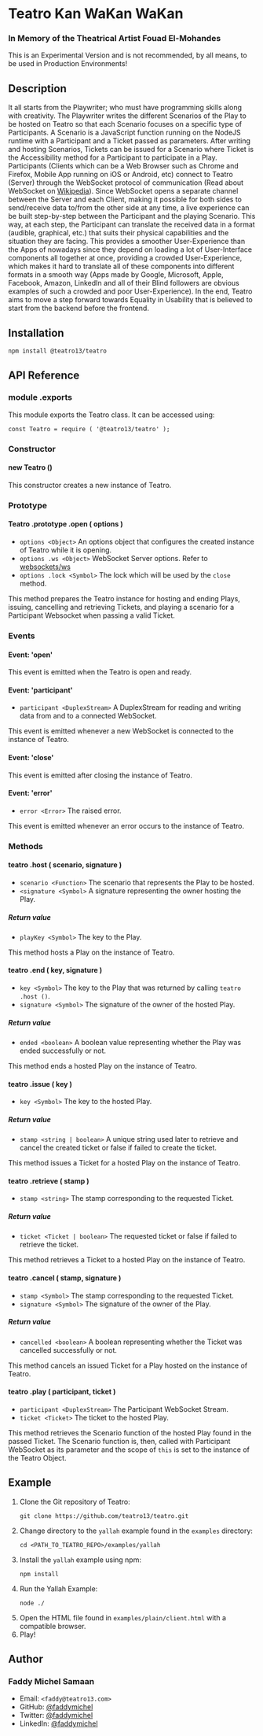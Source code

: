 # Teatro Kan WaKan WaKan
### In Memory of the Theatrical Artist Fouad El-Mohandes

This is an Experimental Version and is not recommended, by all means,
to be used in Production Environments!
## Description

It all starts from the Playwriter; who must have programming skills along with creativity.
The Playwriter writes the different Scenarios of the Play to be hosted on Teatro so that each Scenario focuses on a specific type of Participants.
A Scenario is a JavaScript function running on the NodeJS runtime with a Participant and a Ticket passed as parameters.
After writing and hosting Scenarios, Tickets can be issued for a Scenario where Ticket is the Accessibility method for a Participant to participate in a Play.
Participants
(Clients which can be a Web Browser such as Chrome and Firefox, Mobile App running on iOS or Android, etc)
connect to Teatro (Server) through the WebSocket protocol of communication
(Read about WebSocket on [Wikipedia](https://en.wikipedia.org/wiki/WebSocket)).
Since WebSocket opens a separate channel between the Server and each Client, making it possible for both sides to send/receive data to/from the other side at any time,
a live experience can be built step-by-step between the Participant and the playing Scenario.
This way, at each step, the Participant can translate the received data in a format
(audible, graphical, etc.)
that suits their physical capabilities and the situation they are facing.
This provides a smoother User-Experience than the Apps of nowadays since they depend on loading a lot of User-Interface components all together at once,
providing a crowded User-Experience,
which makes it hard to translate all of these components into different formats in a smooth way
(Apps made by Google, Microsoft, Apple, Facebook, Amazon, LinkedIn and all of their Blind followers are obvious examples of such a crowded and poor User-Experience).
In the end, Teatro aims to move a step forward towards Equality in Usability that is believed to start from the backend before the frontend.
## Installation

```
npm install @teatro13/teatro
```
## API Reference

### module .exports

This module exports the Teatro class.
It can be accessed using:

```
const Teatro = require ( '@teatro13/teatro' );
```

### Constructor

#### new Teatro ()

This constructor creates a new instance of Teatro.

### Prototype

#### Teatro .prototype .open ( options )

* `options <Object>` An options object that configures the created instance of Teatro while it is opening.
* `options .ws <Object>` WebSocket Server options. Refer to [websockets/ws](https://github.com/websockets/ws)
* `options .lock <Symbol>` The lock which will be used by the `close` method.

This method prepares the Teatro instance for hosting and ending Plays, issuing, cancelling and retrieving Tickets,
and playing a scenario for a Participant Websocket when passing a valid Ticket.

### Events

#### Event: 'open'

This event is emitted when the Teatro is open and ready.

#### Event: 'participant'

* `participant <DuplexStream>` A DuplexStream for reading and writing data from and to a connected WebSocket.

This event is emitted whenever a new WebSocket is connected to the instance of Teatro.

#### Event: 'close'

This event is emitted after closing the instance of Teatro.

#### Event: 'error'

* `error <Error>` The raised error.

This event is emitted whenever an error occurs to the instance of Teatro.

### Methods

#### teatro .host ( scenario, signature )

* `scenario <Function>` The scenario that represents the Play to be hosted.
* `<signature <Symbol>` A signature representing the owner hosting the Play.

##### Return value

* `playKey <Symbol>` The key to the Play.

This method hosts a Play on the instance of Teatro.

#### teatro .end ( key, signature )

* `key <Symbol>` The key to the Play that was returned by calling `teatro .host ()`.
* `signature <Symbol>` The signature of the owner of the hosted Play.

##### Return value

* `ended <boolean>` A boolean value representing whether the Play was ended successfully or not.

This method ends a hosted Play on the instance of Teatro.

#### teatro .issue ( key )

* `key <Symbol>` The key to the hosted Play.

##### Return value

* `stamp <string | boolean>` A unique string used later to retrieve and cancel the created ticket or false if failed to create the ticket.

This method issues a Ticket for a hosted Play on the instance of Teatro.

#### teatro .retrieve ( stamp )

* `stamp <string>` The stamp corresponding to the requested Ticket.

##### Return value

* `ticket <Ticket | boolean>` The requested ticket or false if failed to retrieve the ticket.

This method retrieves a Ticket to a hosted Play on the instance of Teatro.

#### teatro .cancel ( stamp, signature )

* `stamp <Symbol>` The stamp corresponding to the requested Ticket.
* `signature <Symbol>` The signature of the owner of the Play.

##### Return value

* `cancelled <boolean>` A boolean representing whether the Ticket was cancelled successfully or not.

This method cancels an issued Ticket for a Play hosted on the instance of Teatro.

#### teatro .play ( participant, ticket )

* `participant <DuplexStream>` The Participant WebSocket Stream.
* `ticket <Ticket>` The ticket to the hosted Play.

This method retrieves the Scenario function of the hosted Play found in the passed Ticket.
The Scenario function is, then, called with Participant WebSocket as its parameter and the scope of `this` is set to the instance of the Teatro Object.
## Example

1. Clone the Git repository of Teatro:
	```
	git clone https://github.com/teatro13/teatro.git
	```
1. Change directory to the `yallah` example found in the `examples` directory:
	```
	cd <PATH_TO_TEATRO_REPO>/examples/yallah
	```
1. Install the `yallah` example using npm:
	```
	npm install
	```
1. Run the Yallah Example:
	```
	node ./
	```
1. Open the HTML file found in `examples/plain/client.html` with a compatible browser.
1. Play!
## Author

### Faddy Michel Samaan

* Email: `<faddy@teatro13.com>`
* GitHub: [@faddymichel](https://github.com/faddymichel)
* Twitter: [@faddymichel](https://twitter.com/faddymichel)
* LinkedIn: [@faddymichel](https://www.linkedin.com/in/faddymichel/)
